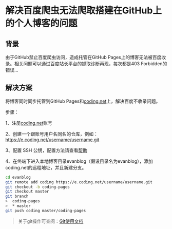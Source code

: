 # 解决百度爬虫无法爬取搭建在GitHub上的个人博客的问题



## 背景

由于GitHub禁止百度爬虫访问，造成托管在GitHub Pages上的博客无法被百度收录。相关问题可以通过百度站长平台的抓取诊断再现，每次都是403 Forbidden的错误…

## 解决方案

将博客同时同步托管到GitHub Pages和[coding.net](https://coding.net/)上，解决百度不收录问题。

步骤：

1、注册[coding.net](https://coding.net/)账号

2、创建一个跟账号用户名同名的仓库，例如：https://e.coding.net/username/username.git

3、配置 SSH 公钥，配置方法请查看[帮助](https://help.coding.net/docs/project/features/ssh.html)

4、在终端下进入本地博客目录evanblog（假设目录名为evanblog），添加coding.net的远程地址，并且新建分支。

```bash
cd evanblog
git remote add coding https://e.coding.net/username/username.git
git checkout -b coding-pages
git checkout master
git branch
>  coding-pages
>  * master
git push coding master/coding-pages
```

> 关于git操作可查阅：[Git使用文档](./git.md)

